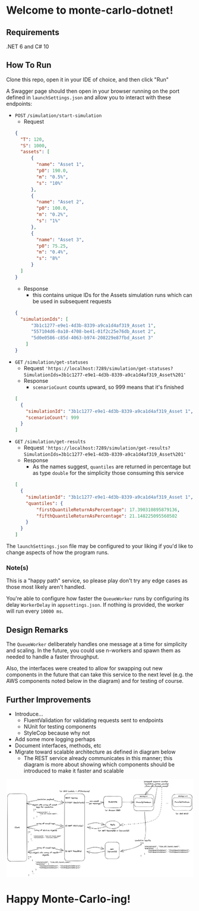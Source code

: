 # Welcome to monte-carlo-dotnet! 

## Requirements
.NET 6 and C# 10

## How To Run
Clone this repo, open it in your IDE of choice, and then click "Run" 

A Swagger page should then open in your browser running on the port defined in `launchSettings.json` and allow you to interact with these endpoints:
* `POST` `/simulation/start-simulation`
  * Request
  ```json
  {
    "T": 120,
    "S": 1000,
    "assets": [
        {
          "name": "Asset 1",
          "p0": 190.0,
          "m": "0.5%",
          "s": "10%"
        },
        {
          "name": "Asset 2",
          "p0": 100.0,
          "m": "0.2%",
          "s": "1%"
        },
        {
          "name": "Asset 3",
          "p0": 75.25,
          "m": "0.4%",
          "s": "8%"
        }
    ]
  }
  ```
  * Response
    * this contains unique IDs for the Assets simulation runs which can be used in subsequent requests
  ```json
  {
    "simulationIds": [
        "3b1c1277-e9e1-4d3b-8339-a9ca1d4af319_Asset 1",
        "557104d6-0a10-4708-be41-01f2c25e76db_Asset 2",
        "5d0e0586-c85d-4063-b974-208229e87fbd_Asset 3"
      ]
  }
  ```
* `GET` `/simulation/get-statuses`
  * Request
  `'https://localhost:7289/simulation/get-statuses?SimulationIds=3b1c1277-e9e1-4d3b-8339-a9ca1d4af319_Asset%201'`
  * Response
    * `scenarioCount` counts upward, so 999 means that it's finished
  ```json
  [
    {
      "simulationId": "3b1c1277-e9e1-4d3b-8339-a9ca1d4af319_Asset 1",
      "scenarioCount": 999
    }
  ]
  ```
* `GET` `/simulation/get-results`
  * Request
    `'https://localhost:7289/simulation/get-results?SimulationIds=3b1c1277-e9e1-4d3b-8339-a9ca1d4af319_Asset%201'`
  * Response
    * As the names suggest, `quantiles` are returned in percentage but as type `double` for the simplicity those consuming this service 
  ```json
  [
    {
      "simulationId": "3b1c1277-e9e1-4d3b-8339-a9ca1d4af319_Asset 1",
      "quantiles": {
          "firstQuantileReturnAsPercentage": 17.390310895879136,
          "fifthQuantileReturnAsPercentage": 21.148225095560502
      }
    }
  ]
  ```
The `launchSettings.json` file may be configured to your liking if you'd like to change aspects of how the program runs.

### Note(s)

This is a "happy path" service, so please play don't try any edge cases as those most likely aren't handled.

You're able to configure how faster the `QueueWorker` runs by configuring its delay `WorkerDelay` in `appsettings.json`. If nothing is provided, the worker will run every `10000 ms`.

## Design Remarks
The `QueueWorker` deliberately handles one message at a time for simplicity and scaling. In the future, you could use n-workers and spawn them as needed to handle a faster throughput.

Also, the interfaces were created to allow for swapping out new components in the future that can take this service to the next level (e.g. the AWS components noted below in the diagram) and for testing of course.


## Further Improvements
* Introduce...
  * FluentValidation for validating requests sent to endpoints
  * NUnit for testing components
  * StyleCop because why not
* Add some more logging perhaps
* Document interfaces, methods, etc
* Migrate toward scalable architecture as defined in diagram below
  * The REST service already communicates in this manner; this diagram is more about showing which components should be introduced to make it faster and scalable

![pefect-world-diagram](system-design.png "pefect-world-diagram")


# Happy Monte-Carlo-ing!
